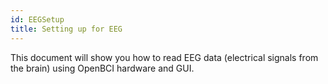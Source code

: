 ```yaml
---
id: EEGSetup
title: Setting up for EEG
---
```


This document will show you how to read EEG data (electrical signals from the brain) using OpenBCI hardware and GUI.
